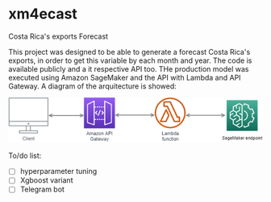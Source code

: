 # xm4ecast
Costa Rica's exports Forecast

This project was designed to be able to generate a forecast Costa Rica's exports, in order to get this variable by each month and year.
The code is available publicly and a it respective API too. THe production model was executed using Amazon SageMaker and the API with Lambda and API Gateway.
A diagram of the arquitecture is showed:

![diagram](src/diagram.png)

To/do list:

- [ ] hyperparameter tuning
- [ ] Xgboost variant
- [ ] Telegram bot
